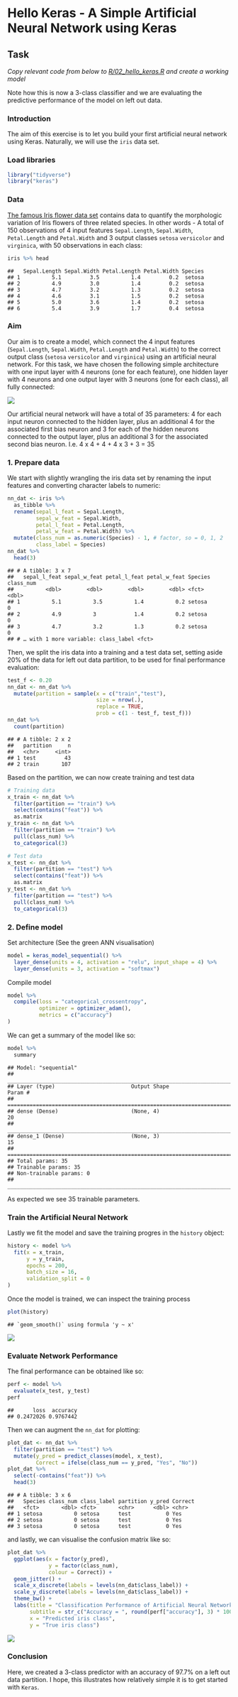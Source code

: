 Hello Keras - A Simple Artificial Neural Network using Keras
================

## Task

*Copy relevant code from below to
[R/02\_hello\_keras.R](R/02_hello_keras.R) and create a working model*

Note how this is now a 3-class classifier and we are evaluating the
predictive performance of the model on left out data.

### Introduction

The aim of this exercise is to let you build your first artificial
neural network using Keras. Naturally, we will use the `iris` data set.

### Load libraries

``` r
library("tidyverse")
library("keras")
```

### Data

[The famous Iris flower data
set](https://en.wikipedia.org/wiki/Iris_flower_data_set) contains data
to quantify the morphologic variation of Iris flowers of three related
species. In other words - A total of 150 observations of 4 input
features `Sepal.Length`, `Sepal.Width`, `Petal.Length` and `Petal.Width`
and 3 output classes `setosa` `versicolor` and `virginica`, with 50
observations in each class:

``` r
iris %>% head
```

    ##   Sepal.Length Sepal.Width Petal.Length Petal.Width Species
    ## 1          5.1         3.5          1.4         0.2  setosa
    ## 2          4.9         3.0          1.4         0.2  setosa
    ## 3          4.7         3.2          1.3         0.2  setosa
    ## 4          4.6         3.1          1.5         0.2  setosa
    ## 5          5.0         3.6          1.4         0.2  setosa
    ## 6          5.4         3.9          1.7         0.4  setosa

### Aim

Our aim is to create a model, which connect the 4 input features
(`Sepal.Length`, `Sepal.Width`, `Petal.Length` and `Petal.Width`) to the
correct output class (`setosa` `versicolor` and `virginica`) using an
artificial neural network. For this task, we have chosen the following
simple architecture with one input layer with 4 neurons (one for each
feature), one hidden layer with 4 neurons and one output layer with 3
neurons (one for each class), all fully connected:

![](https://raw.githubusercontent.com/leonjessen/keras_tensorflow_on_iris/master/img/architecture_visualisation.png)

Our artificial neural network will have a total of 35 parameters: 4 for
each input neuron connected to the hidden layer, plus an additional 4
for the associated first bias neuron and 3 for each of the hidden
neurons connected to the output layer, plus an additional 3 for the
associated second bias neuron. I.e. 4 x 4 + 4 + 4 x 3 + 3 = 35

### 1\. Prepare data

We start with slightly wrangling the iris data set by renaming the input
features and converting character labels to numeric:

``` r
nn_dat <- iris %>%
  as_tibble %>%
  rename(sepal_l_feat = Sepal.Length,
         sepal_w_feat = Sepal.Width,
         petal_l_feat = Petal.Length,
         petal_w_feat = Petal.Width) %>%
  mutate(class_num = as.numeric(Species) - 1, # factor, so = 0, 1, 2
         class_label = Species)
nn_dat %>%
  head(3)
```

    ## # A tibble: 3 x 7
    ##   sepal_l_feat sepal_w_feat petal_l_feat petal_w_feat Species class_num
    ##          <dbl>        <dbl>        <dbl>        <dbl> <fct>       <dbl>
    ## 1          5.1          3.5          1.4          0.2 setosa          0
    ## 2          4.9          3            1.4          0.2 setosa          0
    ## 3          4.7          3.2          1.3          0.2 setosa          0
    ## # … with 1 more variable: class_label <fct>

Then, we split the iris data into a training and a test data set,
setting aside 20% of the data for left out data partition, to be used
for final performance evaluation:

``` r
test_f <- 0.20
nn_dat <- nn_dat %>%
  mutate(partition = sample(x = c("train","test"),
                            size = nrow(.),
                            replace = TRUE,
                            prob = c(1 - test_f, test_f)))
nn_dat %>%
  count(partition)
```

    ## # A tibble: 2 x 2
    ##   partition     n
    ##   <chr>     <int>
    ## 1 test         43
    ## 2 train       107

Based on the partition, we can now create training and test data

``` r
# Training data
x_train <- nn_dat %>%
  filter(partition == "train") %>%
  select(contains("feat")) %>%
  as.matrix
y_train <- nn_dat %>%
  filter(partition == "train") %>%
  pull(class_num) %>%
  to_categorical(3)

# Test data
x_test <- nn_dat %>%
  filter(partition == "test") %>%
  select(contains("feat")) %>%
  as.matrix
y_test <- nn_dat %>%
  filter(partition == "test") %>%
  pull(class_num) %>%
  to_categorical(3)
```

### 2\. Define model

Set architecture (See the green ANN visualisation)

``` r
model = keras_model_sequential() %>% 
  layer_dense(units = 4, activation = "relu", input_shape = 4) %>% 
  layer_dense(units = 3, activation = "softmax")
```

Compile model

``` r
model %>%
  compile(loss = "categorical_crossentropy",
          optimizer = optimizer_adam(),
          metrics = c("accuracy")
)
```

We can get a summary of the model like so:

``` r
model %>%
  summary
```

    ## Model: "sequential"
    ## ________________________________________________________________________________
    ## Layer (type)                        Output Shape                    Param #     
    ## ================================================================================
    ## dense (Dense)                       (None, 4)                       20          
    ## ________________________________________________________________________________
    ## dense_1 (Dense)                     (None, 3)                       15          
    ## ================================================================================
    ## Total params: 35
    ## Trainable params: 35
    ## Non-trainable params: 0
    ## ________________________________________________________________________________

As expected we see 35 trainable parameters.

### Train the Artificial Neural Network

Lastly we fit the model and save the training progres in the `history`
object:

``` r
history <- model %>%
  fit(x = x_train,
      y = y_train,
      epochs = 200,
      batch_size = 16,
      validation_split = 0
)
```

Once the model is trained, we can inspect the training process

``` r
plot(history)
```

    ## `geom_smooth()` using formula 'y ~ x'

<img src="03_hello_keras_files/figure-gfm/see_training-1.png" style="display: block; margin: auto;" />

### Evaluate Network Performance

The final performance can be obtained like so:

``` r
perf <- model %>%
  evaluate(x_test, y_test)
perf
```

    ##      loss  accuracy 
    ## 0.2472026 0.9767442

Then we can augment the `nn_dat` for plotting:

``` r
plot_dat <- nn_dat %>%
  filter(partition == "test") %>%
  mutate(y_pred = predict_classes(model, x_test),
         Correct = ifelse(class_num == y_pred, "Yes", "No"))
plot_dat %>%
  select(-contains("feat")) %>%
  head(3)
```

    ## # A tibble: 3 x 6
    ##   Species class_num class_label partition y_pred Correct
    ##   <fct>       <dbl> <fct>       <chr>      <dbl> <chr>  
    ## 1 setosa          0 setosa      test           0 Yes    
    ## 2 setosa          0 setosa      test           0 Yes    
    ## 3 setosa          0 setosa      test           0 Yes

and lastly, we can visualise the confusion matrix like so:

``` r
plot_dat %>%
  ggplot(aes(x = factor(y_pred),
             y = factor(class_num),
             colour = Correct)) +
  geom_jitter() +
  scale_x_discrete(labels = levels(nn_dat$class_label)) +
  scale_y_discrete(labels = levels(nn_dat$class_label)) +
  theme_bw() +
  labs(title = "Classification Performance of Artificial Neural Network",
       subtitle = str_c("Accuracy = ", round(perf["accuracy"], 3) * 100, "%"),
       x = "Predicted iris class",
       y = "True iris class")
```

<img src="03_hello_keras_files/figure-gfm/conf_mat_vis-1.png" style="display: block; margin: auto;" />

### Conclusion

Here, we created a 3-class predictor with an accuracy of 97.7% on a left
out data partition. I hope, this illustrates how relatively simple it is
to get started with `Keras`.
